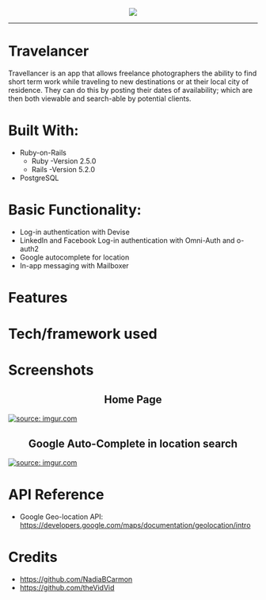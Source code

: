 <html>
  <p align="center">
    <img src="https://i.imgur.com/pBHWiL5.png"><hr>
  </p>
</html>

# Travelancer
Travellancer is an app that allows freelance photographers the ability to find short term work while traveling to new destinations or at their local city of residence. They can do this by posting their dates of availability; which are then both viewable and search-able by potential clients.

# Built With:
* Ruby-on-Rails
  * Ruby -Version 2.5.0
  * Rails -Version 5.2.0
* PostgreSQL

# Basic Functionality:
* Log-in authentication with Devise
* LinkedIn and Facebook Log-in authentication with Omni-Auth and o-auth2
* Google autocomplete for location
* In-app messaging with Mailboxer

# Features

# Tech/framework used

# Screenshots
 <h2 align="center">Home Page</h2>
 <a href="https://imgur.com/lm9oKh2"><img src="https://i.imgur.com/lm9oKh2.png" title="source: imgur.com" /></a>
 <h2 align="center">Google Auto-Complete in location search</h2>
 <a href="https://imgur.com/GWTMZA5"><img src="https://i.imgur.com/GWTMZA5.png" title="source: imgur.com" /></a>
 
# API Reference
* Google Geo-location API: https://developers.google.com/maps/documentation/geolocation/intro

# Credits
* https://github.com/NadiaBCarmon
* https://github.com/theVidVid
